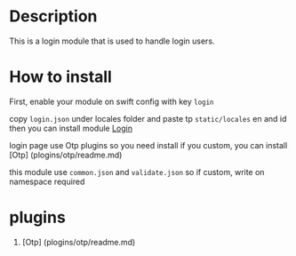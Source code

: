 # Description

This is a login module that is used to handle login users.

# How to install
First, enable your module on swift config with key ````login````

copy `login.json` under locales folder and paste tp `static/locales` en and id
then you can install module [Login](pages/default/readme.md) 

login page use Otp plugins so you need install if you custom, you can install [Otp] (plogins/otp/readme.md) 

this module use `common.json` and `validate.json` so if custom, write on namespace required

# plugins
1. [Otp] (plogins/otp/readme.md) 

